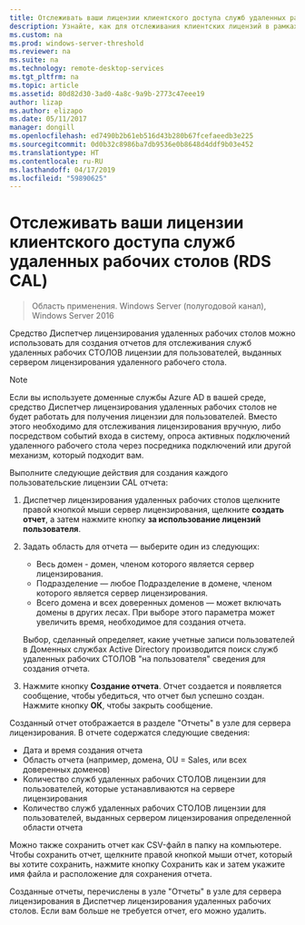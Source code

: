 ```yaml
---
title: Отслеживать ваши лицензии клиентского доступа служб удаленных рабочих столов (RDS CAL)
description: Узнайте, как для отслеживания клиентских лицензий в рамках развертывания служб удаленных рабочих СТОЛОВ.
ms.custom: na
ms.prod: windows-server-threshold
ms.reviewer: na
ms.suite: na
ms.technology: remote-desktop-services
ms.tgt_pltfrm: na
ms.topic: article
ms.assetid: 80d82d30-3ad0-4a8c-9a9b-2773c47eee19
author: lizap
ms.author: elizapo
ms.date: 05/11/2017
manager: dongill
ms.openlocfilehash: ed7490b2b61eb516d43b280b67fcefaeedb3e225
ms.sourcegitcommit: 0d0b32c8986ba7db9536e0b8648d4ddf9b03e452
ms.translationtype: HT
ms.contentlocale: ru-RU
ms.lasthandoff: 04/17/2019
ms.locfileid: "59890625"
---
```

# <a name="track-your-remote-desktop-services-client-access-licenses-rds-cals"></a>Отслеживать ваши лицензии клиентского доступа служб удаленных рабочих столов (RDS CAL)

>Область применения. Windows Server (полугодовой канал), Windows Server 2016

Средство Диспетчер лицензирования удаленных рабочих столов можно использовать для создания отчетов для отслеживания служб удаленных рабочих СТОЛОВ лицензии для пользователей, выданных сервером лицензирования удаленного рабочего стола.

> [!NOTE]
>  Если вы используете доменные службы Azure AD в вашей среде, средство Диспетчер лицензирования удаленных рабочих столов не будет работать для получения лицензии для пользователей. Вместо этого необходимо для отслеживания лицензирования вручную, либо посредством событий входа в систему, опроса активных подключений удаленного рабочего стола через посредника подключений или другой механизм, который подходит вам. 

Выполните следующие действия для создания каждого пользовательские лицензии CAL отчета:

1. Диспетчер лицензирования удаленных рабочих столов щелкните правой кнопкой мыши сервер лицензирования, щелкните **создать отчет**, а затем нажмите кнопку **за использование лицензий пользователя**.
2. Задать область для отчета — выберите один из следующих:
   - Весь домен - домен, членом которого является сервер лицензирования.
   - Подразделение — любое Подразделение в домене, членом которого является сервер лицензирования.
   - Всего домена и всех доверенных доменов — может включать домены в других лесах. При выборе этого параметра может увеличить время, необходимое для создания отчета.

   Выбор, сделанный определяет, какие учетные записи пользователей в Доменных службах Active Directory производится поиск служб удаленных рабочих СТОЛОВ "на пользователя" сведения для создания отчета.
3. Нажмите кнопку **Создание отчета**. Отчет создается и появляется сообщение, чтобы убедиться, что отчет был успешно создан. Нажмите кнопку **ОК**, чтобы закрыть сообщение.

Созданный отчет отображается в разделе "Отчеты" в узле для сервера лицензирования. В отчете содержатся следующие сведения:

- Дата и время создания отчета
- Область отчета (например, домена, OU = Sales, или всех доверенных доменов)
- Количество служб удаленных рабочих СТОЛОВ лицензии для пользователей, которые устанавливаются на сервере лицензирования
- Количество служб удаленных рабочих СТОЛОВ лицензии для пользователей, выданных сервером лицензирования определенной области отчета

Можно также сохранить отчет как CSV-файл в папку на компьютере. Чтобы сохранить отчет, щелкните правой кнопкой мыши отчет, который вы хотите сохранить, нажмите кнопку Сохранить как и затем укажите имя файла и расположение для сохранения отчета.

Созданные отчеты, перечислены в узле "Отчеты" в узле для сервера лицензирования в Диспетчер лицензирования удаленных рабочих столов. Если вам больше не требуется отчет, его можно удалить.

